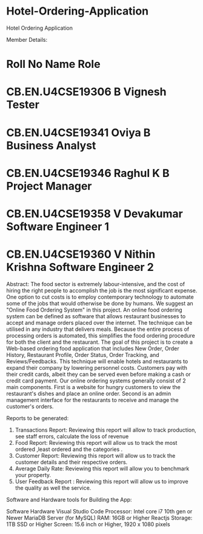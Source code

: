 # Hotel-Ordering-Application
Hotel Ordering Application 


Member Details:

# Roll No	Name	Role
# CB.EN.U4CSE19306	B Vignesh	Tester
# CB.EN.U4CSE19341	Oviya B	Business Analyst
# CB.EN.U4CSE19346	Raghul K B	Project Manager
# CB.EN.U4CSE19358	V Devakumar	Software Engineer 1
# CB.EN.U4CSE19360	V Nithin Krishna	Software Engineer 2

Abstract:
The food sector is extremely labour-intensive, and the cost of hiring the right people to accomplish the job is the most significant expense. One option to cut costs is to employ contemporary technology to automate some of the jobs that would otherwise be done by humans. We suggest an "Online Food Ordering System" in this project. An online food ordering system can be defined as software that allows restaurant businesses to accept and manage orders placed over the internet. The technique can be utilised in any industry that delivers meals. Because the entire process of processing orders is automated, this simplifies the food ordering procedure for both the client and the restaurant. The goal of this project is to create a Web-based ordering food application that includes New Order, Order History, Restaurant Profile, Order Status, Order Tracking, and Reviews/Feedbacks. This technique will enable hotels and restaurants to expand their company by lowering personnel costs. Customers pay with their credit cards, albeit they can be served even before making a cash or credit card payment. Our online ordering systems generally consist of 2 main components. First is a website for hungry customers to view the restaurant's dishes and place an online order. Second is an admin management interface for the restaurants to receive and manage the customer's orders.


Reports to be generated:                     
1) Transactions Report: Reviewing this report will allow to track production, see staff errors, calculate the loss of revenue
2) Food Report: Reviewing this report will allow us to track the most ordered ,least ordered and the categories .
3) Customer Report: Reviewing this report will allow us to track the customer details and their respective orders.
4) Average Daily Rate: Reviewing this report will allow you to benchmark your property.
5) User Feedback Report : Reviewing this report will allow us to improve the quality as well the service.






Software and Hardware tools for Building the App: 
 
Software	Hardware
Visual Studio Code
Processor: Intel core i7 10th gen or Newer 
MariaDB Server (for MySQL)
RAM: 16GB or Higher
Reactjs
Storage: 1TB SSD or Higher
	Screen: 15.6 inch or Higher, 1920 x 1080 pixels


